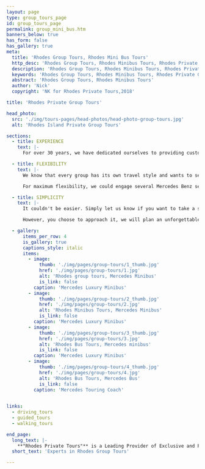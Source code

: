 ```yaml
---
layout: page
type: group_tours_page
id: group_tours_page
permalink: group_mini_bus.htm
banners_below: true
has_form: false
has_gallery: true
meta:
  title: 'Rhodes Group Tours, Rhodes Mini Bus Tours'
  http_desc: 'Rhodes Group Tours, Rhodes Minibus Tours, Rhodes Private Group Tours'
  description: 'Rhodes Group Tours, Rhodes Minibus Tours, Rhodes Private Group Tours'
  keywords: 'Rhodes Group Tours, Rhodes Minibus Tours, Rhodes Private Group Tours'
  abstract: 'Rhodes Group Tours, Rhodes Minibus Tours'
  author: 'Nick'
  copyright: 'NK for Rhodes Private Tours,2018'

title: 'Rhodes Private Group Tours'

head_photo:
  src: './img/tours-pages/head-photos/head-photo-group-tours.jpg'
  alt: 'Rhodes Island Private Group Tours'   

sections:
  - title: EXPERIENCE
    text: |-
      For over 30 years, we have dedicated ourselves to providing customized tours for small private groups in our Mercedes Benz sedan cars. As larger groups have become interested in our services, we have designed private tours which allow groups to travel together in **Luxury Mercedes Benz Minibuses** and **Coach Buses** driven by **Professional Drivers** and hosted by **Licensed Tour Guides** (required by Greek law). **Your group would have exclusive use of the vehicle** so that you can travel with your family and friends without having to deal with strangers in the van. The knowledgeable tour guides are local and skilled at revealing the history and beauty of each place. But more than that, they are experienced at customizing your tour to fulfill your wishes within the timeframe of your schedule.

  - title: FLEXIBILITY
    text: |-
      We know that every group has its own travel style and wants to see different things. We provide the opportunity to be flexible with your itinerary, vehicles and time. You can select any tour available on our website where we have done all the work for you. These tours cover the most important sites and views on the island. Or, you can simply let us know what you would like to see and do and we will plan a special tour just for you. We would customize the sites you would visit and choose the most appropriate vehicle(s) to accommodate your group.

      For maximum flexibility, we could engage several Mercedes Benz sedans for your group. If someone in your party wants to go swimming, or loves to shop, or needs to end the tour early, we could swap out cars and fit that into the schedule. If you have a senior member in your group who can't manage some sites at the speed of everyone else, we can keep them company while the rest of your group visits a location at a faster pace.

  - title: SIMPLICITY      
    text: |-
      It couldn't be easier. Simply let us know if you want to take a standard tour or have a list of special things in mind. Then let us know how many people are in your group. We will modify any tour to meet your needs and schedule the best vehicle or combination of vehicles to accommodate your group size and maximize your short time on the island.

      However, you choose to approach it, we will plan an unforgettable trip for you. Take advantage of our experience and creativity. We would be delighted to discuss your requirements and design a tour that is perfect for your group (large or small). Feel free to contact us and we will do the rest.

  - gallery:
      items_per_row: 4
      is_gallery: true
      captions_style: italic
      items:
        - image:
            thumb: './img/pages/group-tours/1_thumb.jpg'
            href: './img/pages/group-tours/1.jpg'
            alt: 'Rhodes group tours, Mercedes Minibus'
            is_link: false
          caption: 'Mercedes Luxury Minibus'
        - image:
            thumb: './img/pages/group-tours/2_thumb.jpg'
            href: './img/pages/group-tours/2.jpg'
            alt: 'Rhodes Minibus Tours, Mercedes Minibus'
            is_link: false
          caption: 'Mercedes Luxury Minibus'
        - image:
            thumb: './img/pages/group-tours/3_thumb.jpg'
            href: './img/pages/group-tours/3.jpg'
            alt: 'Rhodes Bus Tours, Mercedes minibus'
            is_link: false
          caption: 'Mercedes Luxury Minibus'
        - image:
            thumb: './img/pages/group-tours/4_thumb.jpg'
            href: './img/pages/group-tours/4.jpg'
            alt: 'Rhodes Bus Tours, Mercedes Bus'
            is_link: false
          caption: 'Mercedes Touring Coach'
 

links:
  - driving_tours
  - guided_tours
  - walking_tours

end_page:
  long_text: |-
    **"Rhodes Private Tours"** is a Leading Provider of Exclusive and Personalized Tour Experiences. We deliver Minibus Tours at very affordable rates All our tours are fully customizable to suit your travel needs, interests, schedules, and dates.
  short_text: 'Experts in Rhodes Group Tours'  

---
```

